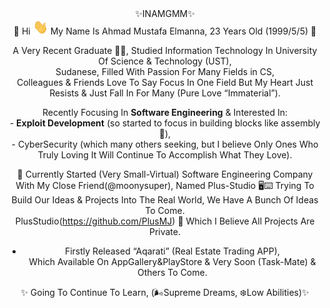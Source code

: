 <div align="center">✨INAMGMM✨</div>
<div align="center">🌱 Hi <img src="https://github.com/elmanna/elmanna/blob/main/Hi.gif" width="24" height="24"/> 
  My Name Is Ahmad Mustafa Elmanna, 23 Years Old (1999/5/5) 👀 </div>
<div align="center">
  
  A Very Recent Graduate 👨‍🎓, Studied Information Technology In University Of Science & Technology (UST), <br/>
Sudanese, Filled With Passion For Many Fields in CS, <br/> Colleagues & Friends Love To Say Focus In One Field But My Heart Just Resists & Just Fall In For Many (Pure Love “Immaterial”).
<div/>

<div>
  Recently Focusing In <b>Software Engineering</b> & Interested In: <br/> 
  - <b>Exploit Development</b> (so started to  focus in building blocks like assembly 👀),<br/> 
  - CyberSecurity (which many others seeking, but I believe Only Ones Who Truly Loving It Will Continue To Accomplish What  They Love).

🔱 Currently Started (Very Small-Virtual) Software Engineering Company With My Close Friend(@moonysuper), Named Plus-Studio 🖥⌨️ 
Trying To Build Our Ideas & Projects Into The Real World, We Have A Bunch Of Ideas To Come.
<br/>PlusStudio(https://github.com/PlusMJ) 👀 Which I Believe All Projects Are Private. <br/>
- Firstly Released “Aqarati” (Real Estate Trading APP), <br/> Which Available On AppGallery&PlayStore & Very Soon (Task-Mate) & Others To Come.  
</div>

<div>✨ Going To Continue To Learn, (🌬Supreme Dreams, ❄️Low Abilities)✨</div>

<!---
elmanna/elmanna is a ✨ special ✨ repository because its `README.md` (this file) appears on your GitHub profile.
You can click the Preview link to take a look at your changes.
--->
